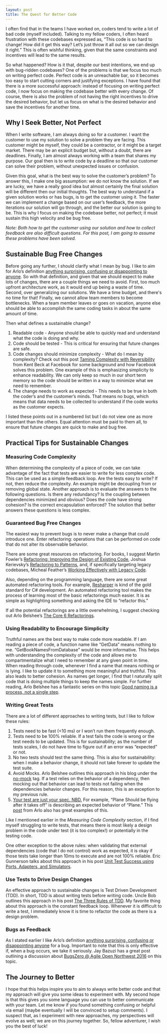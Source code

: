 ```yaml
---
layout: post
title: The Quest for Better Code
---
```


I often find that in the teams I have worked on, coders tend to write a lot of bad code (myself included). Talking to my fellow coders, I often heard frustration with these codebases expressed as, “This code is so hard to change! How did it get this way? Let’s just throw it all out so we can design it right.” This is often wishful thinking, given that the same constraints and incentives will lead to the same results.

So what happened? How is it that, despite our best intentions, we end up with bug-ridden codebases? One of the problems is that we focus too much on writing perfect code. Perfect code is an unreachable bar, so it becomes too easy to start cutting corners and justifying exceptions. I have found that there is a more successful approach: instead of focusing on writing perfect code, I now focus on making the codebase better with every change. Of course, there is also the problem of not having the right incentives to drive the desired behavior, but let us focus on what is the desired behavior and save the incentives for another time.

## Why I Seek Better, Not Perfect
When I write software, I am always doing so for a customer. I want the customer to use my solution to solve a problem they are facing. This customer might be myself, they could be a contractor, or it might be a target market. There may be an explicit budget but, without a doubt, there are deadlines. Finally, I am almost always working with a team that shares my purpose. Our goal then is to write code by a deadline so that our customer can solve their problem, without unexpected issues or confusion.

Given this goal, what is the best way to solve the customer’s problem? To answer this, I make one big assumption: we do not know the solution. If we are lucky, we have a really good idea but almost certainly the final solution will be different then our initial thoughts. The best way to understand if a given solution works or has bugs, is to get the customer using it. The faster we can implement a change based on our user’s feedback, the more iterations our solution will go through, and the better our solution is going to be. This is why I focus on making the codebase better, not perfect; it must sustain this high velocity and be bug free.

*Note: Both how to get the customer using our solution and how to collect feedback are also difficult questions. For this post, I am going to assume these problems have been solved.*

## Sustainable Bug Free Changes
Before going any further, I should clarify what I mean by bug. I like to aim for Arlo’s definition [anything surprising, confusing or disappointing to anyone]( https://twitter.com/arlobelshee/status/719525545805881345). So with that definition, and given that we should expect to make lots of changes, there are a couple things we need to avoid. First, too much upfront architecture work, as it would end up being a waste of time. Second, over generalizing our solutions. We have a time budget, and there's no time for that! Finally, we cannot allow team members to become bottlenecks. When a team member leaves or goes on vacation, anyone else should be able to accomplish the same coding tasks in about the same amount of time.

Then what defines a sustainable change?

1. Readable code - Anyone should be able to quickly read and understand what the code is doing and why.
1. Code should be tested - This is critical for ensuring that future changes are safe.
1. Code changes should minimize complexity - What do I mean by complexity? Check out this post [Taming Complexity with Reversibility](https://www.facebook.com/notes/kent-beck/taming-complexity-with-reversibility/1000330413333156/) from Kent Beck at Facebook for some background and how Facebook solves this problem. One example of this is emphasizing simplicity to enhance readability. We can only keep so much in our short term memory so the code should be written in a way to minimize what we need to remember.
1. The change needs to work as expected - This needs to be true in both the coder’s and the customer’s minds. That means no bugs, which means that data needs to be collected to understand if the code works as the customer expects.

I listed these points out in a numbered list but I do not view one as more important than the others. Equal attention must be paid to them all, to ensure that future changes are quick to make and bug free.

## Practical Tips for Sustainable Changes

### Measuring Code Complexity
When determining the complexity of a piece of code, we can take advantage of the fact that tests are easier to write for less complex code. This can be used as a simple feedback loop. Are the tests easy to write? If not, then reduce the complexity. An example might be decoupling from or removing global state. Another approach is to evaluate the answers to the following questions. Is there any redundancy? Is the coupling between dependencies minimized and obvious? Does the code have strong cohesion? Is the correct encapsulation enforced? The solution that better answers these questions is less complex.

### Guaranteed Bug Free Changes
The easiest way to prevent bugs is to never make a change that could introduce one. Enter refactoring: operations that can be performed on code that do not alter its observable behavior.

There are some great resources on refactoring. For books, I suggest Martin Fowler’s [Refactoring: Improving the Design of Existing Code]( https://www.amazon.com/Refactoring-Improving-Design-Existing-Code/dp/0201485672), Joshua Kerievsky’s [Refactoring to Patterns]( https://www.amazon.com/Refactoring-Patterns-Joshua-Kerievsky/dp/0321213351/), and, if specifically targeting legacy codebases, Micheal Feather’s [Working Effectively with Legacy Code](https://www.amazon.com/Working-Effectively-Legacy-Michael-Feathers/dp/0131177052/).

Also, depending on the programming language, there are some great automated refactoring tools. For example, [Resharper](https://www.jetbrains.com/resharper/) is kind of the gold standard for C# development. An automated refactoring tool makes the process of learning most of the basic refactorings much easier. It is as simple as highlighting something and asking the IDE to “refactor this.”

If all the potential refactorings are a little overwhelming, I suggest checking out Arlo Belshee’s  [The Core 6 Refactorings](http://arlobelshee.com/the-core-6-refactorings/).

### Using Readability to Encourage Simplicity
Truthful names are the best way to make code more readable. If I am reading a piece of code, a function name like “GetData” means nothing to me. “GetBookNamesFromDatabase” would be more informative. This helps with understanding the complexity of the code and allows me to compartmentalize what I need to remember at any given point in time. When reading through code, whenever I find a name that means nothing or is lying. I like to update it to something more meaningful and truthful. This also leads to better cohesion. As names get longer, I find that I naturally split code that is doing multiple things to keep the names simple. For further reading, Arlo Belshee has a fantastic series on this topic [Good naming is a process, not a single step](http://arlobelshee.com/good-naming-is-a-process-not-a-single-step/).

### Writing Great Tests
There are a lot of different approaches to writing tests, but I like to follow these rules:

1. Tests need to be fast (<10 ms) or I won’t run them frequently enough. 
1. Tests need to be 100% reliable. If a test fails the code is wrong or the test needs to be updated. This is for sustainability; as the number of tests scales, I do not have time to figure out if an error was “expected” or not. 
1. No two tests should test the same thing. This is also for sustainability: when I make a behavior change, it should not take forever to update the test suite.
1. Avoid Mocks. Arlo Belshee outlines this approach in his blog under the [no-mock](http://arlobelshee.com/tag/no-mocks/) tag. If a test relies on the behavior of a dependency, then mocking out that behavior can lead to tests not failing when the dependencies behavior changes. For this reason, this is an exception to my previous rule.
1. [Your test are just your spec. NBD.](http://arlobelshee.com/your-test-are-just-your-spec-nbd/) For example, “Plane Should be flying after it takes off” is describing an expected behavior of “Plane.” This [post](http://arlobelshee.com/wet-when-dry-doesnt-apply/) from Arlo also has great examples of this.

Like I mentioned earlier in the *Measuring Code Complexity* section, if I find myself struggling to write tests, that means there is most likely a design problem in the code under test (it is too complex!) or potentially in the testing code.

One other exception to the above rules: when validating that external dependencies (code that I do not control) work as expected, it is okay if those tests take longer than 10ms to execute and are not 100% reliable. Eric Gunnerson talks about this approach in his post [Unit Test Success using Ports, Adapters, and Simulators](https://blogs.msdn.microsoft.com/ericgu/2014/12/01/unit-test-success-using-ports-adapters-and-simulators/).

### Use Tests to Drive Design Changes
An effective approach to sustainable changes is Test Driven Development (TDD). In short, TDD is about writing tests before writing code. Uncle Bob outlines this approach in his post [The Three Rules of TDD](http://www.butunclebob.com/ArticleS.UncleBob.TheThreeRulesOfTdd). My favorite thing about this approach is the constant feedback loop. Whenever it is difficult to write a test, I immediately know it is time to refactor the code as there is a design problem.

### Bugs as Feedback
As I stated earlier I like Arlo’s definition [anything surprising, confusing or disappointing anyone]( https://twitter.com/arlobelshee/status/719525545805881345) for a bug. Important to note that this is only effective if, when a bug occurs, we take it seriously. Jay Bazuzi has a great post outlining a discussion about [BugsZero @ Agile Open Northwest 2016]( http://jbazuzicode.blogspot.com/2016/02/bugszero-agile-open-northwest-2016.html) on this topic.

## The Journey to Better
I hope that this helps inspire you to aim to always write better code and that my approach will give you some ideas to experiment with. My second hope is that this gives you some language you can use to better communicate with your team.
Let me know if you found something confusing or helpful via email (maybe eventually I will be convinced to setup comments). I suspect that, as I experiment with new approaches, my perspectives will evolve as well; we are on this journey together. So, fellow adventurer, I wish you the best of luck!

